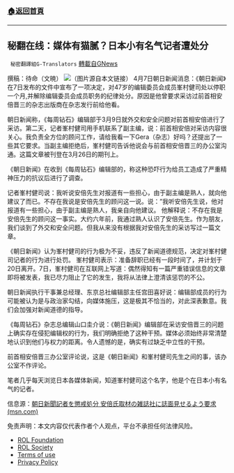 ###  [:house:返回首頁](https://github.com/ourhimalayas/txt)
---


## 秘翻在线：媒体有猫腻？日本小有名气记者遭处分
` 秘密翻譯組G-Translators` [轉載自GNews](https://gnews.org/zh-hans/2302218/)

撰稿：待命（文暁）
![](https://assets.gnews.org/wp-content/uploads/2022/04/画像1-4.png)（图片源自本文链接）
4月7日朝日新闻消息：《朝日新闻》在7日发布的文件中宣布了一项决定，对47岁的编辑委员会成员峯村健司处以停职一个月,并解除编辑委员会成员职务的纪律处分。原因是他曾要求采访过前首相安倍晋三的杂志出版商在杂志发行前给他看。

朝日新闻称，《每周钻石》编辑部于3月9日就外交和安全问题对前首相安倍进行了采访。第二天，记者峯村健司用手机联系了副主编，说：前首相安倍对采访内容很关心。我负责全方位的顾问工作，请给我看一下Gera（杂志）好吗？还提出了一些其它要求。当副主编拒绝后，峯村健司告诉他说会与前首相安倍晋三的办公室沟通。这篇文章被刊登在3月26日的期刊上。

《朝日新闻》在收到《每周钻石》编辑部的，称这种恐吓行为给员工造成了严重精神压力的抗议后进行了调查。

记者峯村健司说：我听说安倍先生对报道有一些担心，由于副主编是熟人，就向他建议了而已。不存在我说是安倍先生的顾问这一说。说：”我听安倍先生说，他对报道有一些担心，由于副主编是熟人，我亲自向他建议。 他解释说：不存在我是安倍先生的顾问这一事实。大约六年前，我通过熟人认识了安倍先生。作为朋友，我们谈到了外交和安全问题。但我从来没有根据我对安倍先生的采访写过一篇文章。

《朝日新闻》认为峯村健司的行为极为不妥，违反了新闻道德规范，决定对峯村健司记者的行为进行处罚。 峯村健司表示：准备辞职已经有一段时间了，并计划于20日离开。7日，峯村健司在互联网上写道：偶然得知有一篇严重错误信息的文章即将被发表，我已尽力阻止了它的发生，我将从法律上澄清该惩罚的不公。

朝日新闻执行干事兼总经理、东京总社编辑部主任宫田喜好说：编辑部成员的行为可能被认为是与政治家勾结，向媒体施压，这是极其不恰当的，对此深表歉意。我们会加强对新闻道德的指导。

《每周钻石》杂志总编辑山口圭介说：《朝日新闻》编辑部在采访安倍晋三的问题上确实存在侵犯编辑权的行为，我们明确拒绝了这种干预。媒体必须始终非常清楚地认识到他们与权力的距离。令人遗憾的是，确实有过缺乏中立性的干预。

前首相安倍晋三办公室评论说，这是《朝日新闻》和峯村健司先生之间的事，该办公室不作评论。

笔者几乎每天浏览日本各媒体新闻，知道峯村健司这个名字，他是个在日本小有名气的记者。

信息源：[朝日新聞記者を懲戒処分 安倍氏取材の雑誌社に誌面見せるよう要求 (msn.com)](https://www.msn.com/ja-jp/news/national/%E6%9C%9D%E6%97%A5%E6%96%B0%E8%81%9E%E8%A8%98%E8%80%85%E3%82%92%E6%87%B2%E6%88%92%E5%87%A6%E5%88%86-%E5%AE%89%E5%80%8D%E6%B0%8F%E5%8F%96%E6%9D%90%E3%81%AE%E9%9B%91%E8%AA%8C%E7%A4%BE%E3%81%AB%E8%AA%8C%E9%9D%A2%E8%A6%8B%E3%81%9B%E3%82%8B%E3%82%88%E3%81%86%E8%A6%81%E6%B1%82/ar-AAVWGMJ?ocid=msedgntp&amp;cvid=d3144fad77bc4c38a3a189c70fdb2d97)

 

免责声明：本文内容仅代表作者个人观点，平台不承担任何法律风险。

- [ROL Foundation](https://rolfoundation.org/)
- [ROL Society](https://rolsociety.org/)
- [Terms of use](https://gnews.org/terms-of-use-3/)
- [Privacy Policy](https://gnews.org/privacy-policy/)
